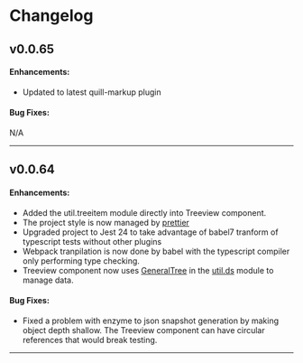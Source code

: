 # Changelog

## v0.0.65
#### Enhancements:

- Updated to latest quill-markup plugin

#### Bug Fixes:

N/A

---

## v0.0.64
#### Enhancements:

- Added the util.treeitem module directly into Treeview component.
- The project style is now managed by [prettier](https://prettier.io/)
- Upgraded project to Jest 24 to take advantage of babel7 tranform of typescript tests without other plugins
- Webpack tranpilation is now done by babel with the typescript compiler only performing type checking.
- Treeview component now uses [GeneralTree](https://github.com/jmquigley/util.ds/blob/master/docs/lib/generaltree.md) in the [util.ds](https://github.com/jmquigley/util.ds) module to manage data.

#### Bug Fixes:

- Fixed a problem with enzyme to json snapshot generation by making object depth shallow.  The Treeview component can have circular references that would break testing.

---
